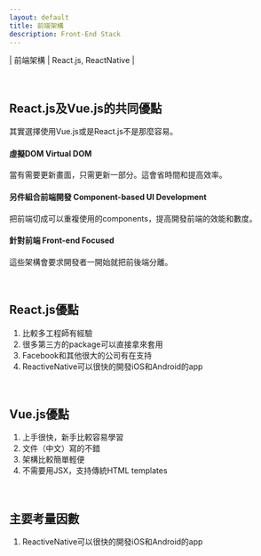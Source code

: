 ```yaml
---
layout: default
title: 前端架構
description: Front-End Stack
---
```


| 前端架構 | React.js, ReactNative |

<br>

## React.js及Vue.js的共同優點

其實選擇使用Vue.js或是React.js不是那麼容易。

#### 虛擬DOM Virtual DOM

當有需要更新畫面，只需更新一部分。這會省時間和提高效率。

#### 另件組合前端開發 Component-based UI Development

把前端切成可以重複使用的components，提高開發前端的效能和數度。

#### 針對前端 Front-end Focused

這些架構會要求開發者一開始就把前後端分離。

<br>

## React.js優點

1. 比較多工程師有經驗
1. 很多第三方的package可以直接拿來套用
1. Facebook和其他很大的公司有在支持
1. ReactiveNative可以很快的開發iOS和Android的app

<br>

## Vue.js優點

1. 上手很快，新手比較容易學習
1. 文件（中文）寫的不錯
1. 架構比較簡單輕便
1. 不需要用JSX，支持傳統HTML templates

<br>

## 主要考量因數

1. ReactiveNative可以很快的開發iOS和Android的app